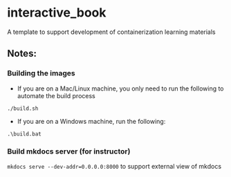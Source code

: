 # interactive_book
A template to support development of containerization learning materials

## Notes:

### Building the images
- If you are on a Mac/Linux machine, you only need to run the following to automate the build process
~~~
./build.sh
~~~

- If you are on a Windows machine, run the following:

~~~
.\build.bat
~~~

### Build mkdocs server (for instructor)

`mkdocs serve --dev-addr=0.0.0.0:8000` to support external view of mkdocs
